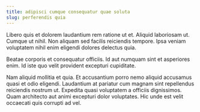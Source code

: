 ```yaml
---
title: adipisci cumque consequatur quae soluta
slug: perferendis quia
---
```


Libero quis et dolorem laudantium rem ratione ut et. Aliquid laboriosam ut. Cumque ut nihil. Non aliquam sed facilis reiciendis tempore. Ipsa veniam voluptatem nihil enim eligendi dolores delectus quia.

Beatae corporis et consequatur officiis. Id aut numquam sint et asperiores enim. Id iste quo velit provident excepturi cupiditate.

Nam aliquid mollitia et quia. Et accusantium porro nemo aliquid accusamus quasi et odio eligendi. Laudantium at pariatur cum magnam sint repellendus reiciendis nostrum ut. Expedita quasi voluptatem a officiis dignissimos. Quam architecto aut animi excepturi dolor voluptates. Hic unde est velit occaecati quis corrupti ad vel.
